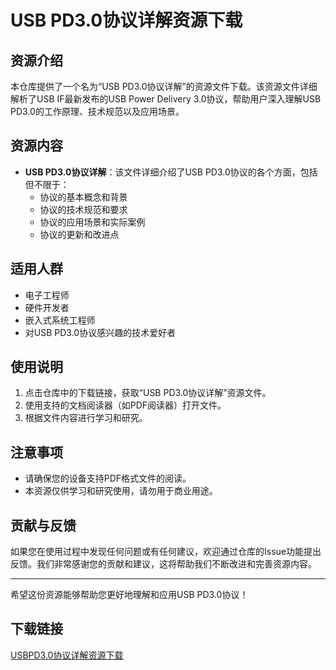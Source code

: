# USB PD3.0协议详解资源下载

## 资源介绍

本仓库提供了一个名为“USB PD3.0协议详解”的资源文件下载。该资源文件详细解析了USB IF最新发布的USB Power Delivery 3.0协议，帮助用户深入理解USB PD3.0的工作原理、技术规范以及应用场景。

## 资源内容

- **USB PD3.0协议详解**：该文件详细介绍了USB PD3.0协议的各个方面，包括但不限于：
  - 协议的基本概念和背景
  - 协议的技术规范和要求
  - 协议的应用场景和实际案例
  - 协议的更新和改进点

## 适用人群

- 电子工程师
- 硬件开发者
- 嵌入式系统工程师
- 对USB PD3.0协议感兴趣的技术爱好者

## 使用说明

1. 点击仓库中的下载链接，获取“USB PD3.0协议详解”资源文件。
2. 使用支持的文档阅读器（如PDF阅读器）打开文件。
3. 根据文件内容进行学习和研究。

## 注意事项

- 请确保您的设备支持PDF格式文件的阅读。
- 本资源仅供学习和研究使用，请勿用于商业用途。

## 贡献与反馈

如果您在使用过程中发现任何问题或有任何建议，欢迎通过仓库的Issue功能提出反馈。我们非常感谢您的贡献和建议，这将帮助我们不断改进和完善资源内容。

---

希望这份资源能够帮助您更好地理解和应用USB PD3.0协议！

## 下载链接

[USBPD3.0协议详解资源下载](https://pan.quark.cn/s/e521139c6476)